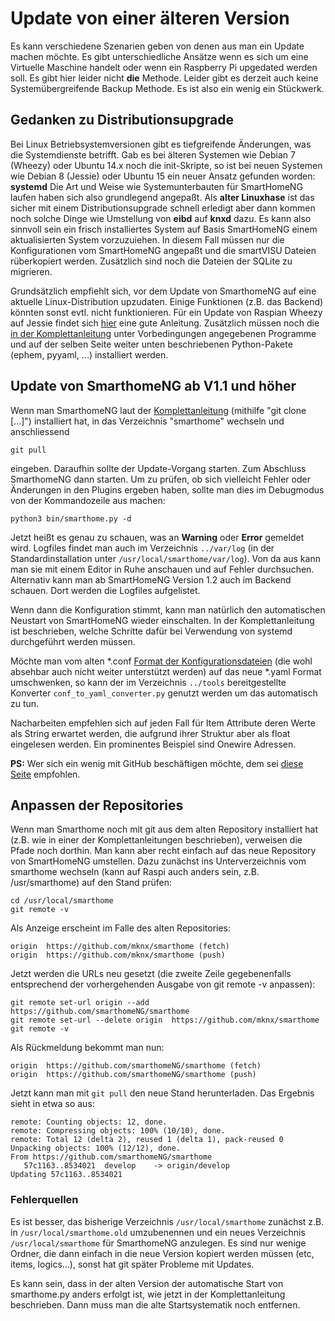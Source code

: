 # Update von einer älteren Version

Es kann verschiedene Szenarien geben von denen aus man ein Update machen möchte. Es gibt unterschiedliche Ansätze wenn es sich um eine Virtuelle Maschine handelt oder wenn ein Raspberry Pi upgedated werden soll. Es gibt hier leider nicht **die** Methode. Leider gibt es derzeit auch keine Systemübergreifende Backup Methode. Es ist also ein wenig ein Stückwerk.


## Gedanken zu Distributionsupgrade

Bei Linux Betriebsystemversionen gibt es tiefgreifende Änderungen, was die Systemdienste betrifft. Gab es bei älteren Systemen wie Debian 7 (Wheezy) oder Ubuntu 14.x noch die init-Skripte, so ist bei neuen Systemen wie Debian 8 (Jessie) oder Ubuntu 15 ein neuer Ansatz gefunden worden: **systemd**
Die Art und Weise wie Systemunterbauten für SmartHomeNG laufen haben sich also grundlegend angepaßt. Als __alter Linuxhase__ ist das sicher mit einem Distributionsupgrade schnell erledigt aber dann kommen noch solche Dinge wie Umstellung von **eibd** auf **knxd** dazu.
Es kann also sinnvoll sein ein frisch installiertes System auf Basis SmartHomeNG einem aktualisierten System vorzuzuiehen. In diesem Fall müssen nur die Konfigurationen vom SmartHomeNG angepaßt und die smartVISU Dateien rüberkopiert werden. Zusätzlich sind noch die Dateien der SQLite zu migrieren.

Grundsätzlich empfiehlt sich, vor dem Update von SmarthomeNG auf eine aktuelle Linux-Distribution upzudaten. Einige Funktionen (z.B. das Backend) könnten sonst evtl. nicht funktionieren. Für ein Update von Raspian Wheezy auf Jessie findet sich [hier](https://www.elektronik-kompendium.de/sites/raspberry-pi/2005051.htm) eine gute Anleitung. Zusätzlich müssen noch die [in der Komplettanleitung](https://github.com/smarthomeNG/smarthome/wiki/Komplettanleitung#smarthomeng-installieren) unter Vorbedingungen angegebenen Programme und auf der selben Seite weiter unten beschriebenen Python-Pakete (ephem, pyyaml, ...) installiert werden.

## Update von SmarthomeNG ab V1.1 und höher

Wenn man SmarthomeNG laut der [Komplettanleitung](https://github.com/smarthomeNG/smarthome/wiki/Komplettanleitung) (mithilfe "git clone [...]") installiert hat, in das Verzeichnis "smarthome" wechseln und anschliessend

```
git pull
```

eingeben. Daraufhin sollte der Update-Vorgang starten. Zum Abschluss SmarthomeNG dann starten. Um zu prüfen, ob sich vielleicht Fehler oder Änderungen in den Plugins ergeben haben, sollte man dies im Debugmodus von der Kommandozeile aus machen:

```
python3 bin/smarthome.py -d
```

Jetzt heißt es genau zu schauen, was an **Warning** oder **Error** gemeldet wird. Logfiles findet man auch im Verzeichnis  ``../var/log`` (in der Standardinstallation unter ``/usr/local/smarthome/var/log``). Von da aus kann man sie mit einem Editor in Ruhe anschauen und auf Fehler durchsuchen.
Alternativ kann man ab SmartHomeNG Version 1.2 auch im Backend schauen. Dort werden die Logfiles aufgelistet.

Wenn dann die Konfiguration stimmt, kann man natürlich den automatischen Neustart von SmartHomeNG wieder einschalten. In der Komplettanleitung ist beschrieben, welche Schritte dafür bei Verwendung von systemd durchgeführt werden müssen.

Möchte man vom alten *.conf [Format der Konfigurationsdateien](https://github.com/smarthomeNG/smarthome/wiki/Configuration-Files) (die wohl absehbar auch nicht weiter unterstützt werden) auf das neue *.yaml Format umschwenken, so kann der im Verzeichnis ``../tools`` bereitgestellte Konverter ``conf_to_yaml_converter.py`` genutzt werden um das automatisch zu tun.

Nacharbeiten empfehlen sich auf jeden Fall für Item Attribute deren Werte als String erwartet werden, die aufgrund ihrer Struktur aber als float eingelesen werden. Ein prominentes Beispiel sind Onewire Adressen.

**PS:**
Wer sich ein wenig mit GitHub beschäftigen möchte, dem sei [diese Seite](https://rogerdudler.github.io/git-guide/index.de.html) empfohlen.

## Anpassen der Repositories

Wenn man Smarthome noch mit git aus dem alten Repository installiert hat (z.B. wie in einer der Komplettanleitungen beschrieben), verweisen die Pfade noch dorthin. Man kann aber recht einfach auf das neue Repository von SmartHomeNG umstellen. Dazu zunächst ins Unterverzeichnis vom smarthome wechseln (kann auf Raspi auch anders sein, z.B. /usr/smarthome) auf den Stand prüfen:

```
cd /usr/local/smarthome
git remote -v
```
Als Anzeige erscheint im Falle des alten Repositories:

```
origin  https://github.com/mknx/smarthome (fetch)
origin  https://github.com/mknx/smarthome (push)
```

Jetzt werden die URLs neu gesetzt (die zweite Zeile gegebenenfalls entsprechend der vorhergehenden Ausgabe von git remote -v anpassen):

```
git remote set-url origin --add https://github.com/smarthomeNG/smarthome
git remote set-url --delete origin  https://github.com/mknx/smarthome
git remote -v
```

Als Rückmeldung bekommt man nun:

```
origin  https://github.com/smarthomeNG/smarthome (fetch)
origin  https://github.com/smarthomeNG/smarthome (push)
```
Jetzt kann man mit `git pull` den neue Stand herunterladen. Das Ergebnis sieht in etwa so aus:

```
remote: Counting objects: 12, done.
remote: Compressing objects: 100% (10/10), done.
remote: Total 12 (delta 2), reused 1 (delta 1), pack-reused 0
Unpacking objects: 100% (12/12), done.
From https://github.com/smarthomeNG/smarthome
   57c1163..8534021  develop    -> origin/develop
Updating 57c1163..8534021
```

### Fehlerquellen

Es ist besser, das bisherige Verzeichnis ``/usr/local/smarthome`` zunächst z.B. in ``/usr/local/smarthome.old`` umzubenennen und ein neues Verzeichnis ``/usr/local/smarthome`` für SmarthomeNG anzulegen. Es sind nur wenige Ordner, die dann einfach in die neue Version kopiert werden müssen (etc, items, logics...), sonst hat git später Probleme mit Updates.

Es kann sein, dass in der alten Version der automatische Start von smarthome.py anders erfolgt ist, wie jetzt in der Komplettanleitung beschrieben. Dann muss man die alte Startsystematik noch entfernen.